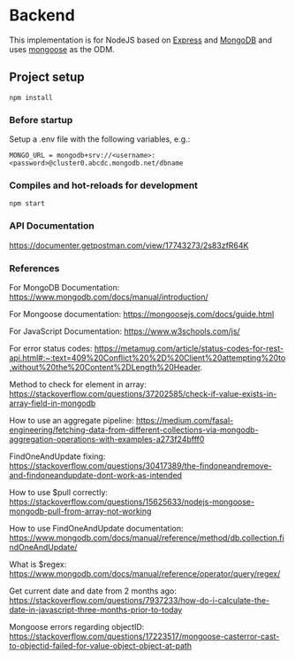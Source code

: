 # Backend

This implementation is for NodeJS based on [Express](https://expressjs.com/) and [MongoDB](https://www.mongodb.com/) and uses [mongoose](https://mongoosejs.com/) as the ODM.

## Project setup
```
npm install
```

### Before startup 
Setup a .env file with the following variables, e.g.:

```
MONGO_URL = mongodb+srv://<username>:<password>@cluster0.abcdc.mongodb.net/dbname
```

### Compiles and hot-reloads for development
```
npm start
```

### API Documentation
https://documenter.getpostman.com/view/17743273/2s83zfR64K

### References

For MongoDB Documentation:
https://www.mongodb.com/docs/manual/introduction/

For Mongoose documentation:
https://mongoosejs.com/docs/guide.html

For JavaScript Documentation:
https://www.w3schools.com/js/

For error status codes:
https://metamug.com/article/status-codes-for-rest-api.html#:~:text=409%20Conflict%20%2D%20Client%20attempting%20to,without%20the%20Content%2DLength%20Header.

Method to check for element in array:
https://stackoverflow.com/questions/37202585/check-if-value-exists-in-array-field-in-mongodb

How to use an aggregate pipeline:
https://medium.com/fasal-engineering/fetching-data-from-different-collections-via-mongodb-aggregation-operations-with-examples-a273f24bfff0


FindOneAndUpdate fixing:
https://stackoverflow.com/questions/30417389/the-findoneandremove-and-findoneandupdate-dont-work-as-intended

How to use $pull correctly:
https://stackoverflow.com/questions/15625633/nodejs-mongoose-mongodb-pull-from-array-not-working

How to use FindOneAndUpdate documentation:
https://www.mongodb.com/docs/manual/reference/method/db.collection.findOneAndUpdate/

What is $regex:
https://www.mongodb.com/docs/manual/reference/operator/query/regex/

Get current date and date from 2 months ago:
https://stackoverflow.com/questions/7937233/how-do-i-calculate-the-date-in-javascript-three-months-prior-to-today

Mongoose errors regarding objectID:
https://stackoverflow.com/questions/17223517/mongoose-casterror-cast-to-objectid-failed-for-value-object-object-at-path





